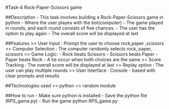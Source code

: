 #Task-4  Rock-Paper-Scissors game

##Description
         - This task involves building a Rock-Paper-Scissors game in python 
         - Where the user playes with the bot(computer)
         - The game played in rounds, and each round consists of five chances.
         - The user has the option to play again
         - The overall score will be displayed at last

##Features
        >> User Input : Prompt the user to choose rock,paper ,scissors
        >> Computer Selection : The computer randomly selects rock, paper, scissors
        >> Game Logic:
                  - Rock beats Scissors
                  - Scissors beats Paper
                  - Paper beats Rock
                  - A tie occur when both choices are the same
        >> Score Tracking : The overall score will be displayed at last
        >> Replay option : The user can play multiple rounds
        >> User Interface : Console - based with clear prompts and results

##Technologies used
        >> python
        >> random module

##How to run
       - Make sure python is installed 
       - Save the python file (RPS_game.py)
       - Run the game
             python RPS_game.py

